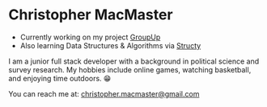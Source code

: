 # Christopher MacMaster 

* Currently working on my project [GroupUp](https://github.com/Chris-MacMaster/GroupUp)
* Also learning Data Structures & Algorithms via [Structy](https://www.structy.net/)

I am a junior full stack developer with a background in political science and survey research. My hobbies include online games, watching basketball, and enjoying time outdoors. 😁 

You can reach me at: [christopher.macmaster@gmail.com](mailto:christopher.macmaster@gmail.com)


